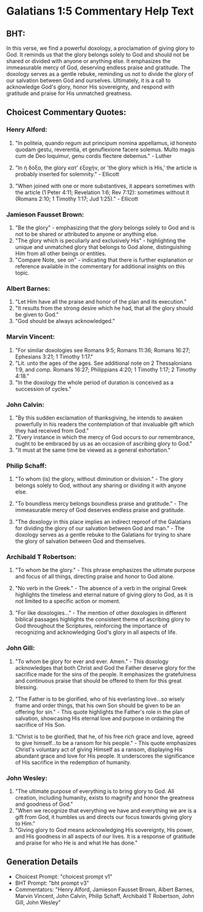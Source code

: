 # Galatians 1:5 Commentary Help Text

## BHT:
In this verse, we find a powerful doxology, a proclamation of giving glory to God. It reminds us that the glory belongs solely to God and should not be shared or divided with anyone or anything else. It emphasizes the immeasurable mercy of God, deserving endless praise and gratitude. The doxology serves as a gentle rebuke, reminding us not to divide the glory of our salvation between God and ourselves. Ultimately, it is a call to acknowledge God's glory, honor His sovereignty, and respond with gratitude and praise for His unmatched greatness.

## Choicest Commentary Quotes:
### Henry Alford:
1. "In politeia, quando regum aut principum nomina appellamus, id honesto quodam gestu, reverentia, et genuflexione facere solemus. Multo magis cum de Deo loquimur, genu cordis flectere debemus." - Luther

2. "In ἡ δόξα, the glory κατʼ ἐξοχήν, or 'the glory which is His,' the article is probably inserted for solemnity." - Ellicott

3. "When joined with one or more substantives, it appears sometimes with the article (1 Peter 4:11; Revelation 1:6; Rev 7:12): sometimes without it (Romans 2:10; 1 Timothy 1:17; Jud 1:25)." - Ellicott

### Jamieson Fausset Brown:
1. "Be the glory" - emphasizing that the glory belongs solely to God and is not to be shared or attributed to anyone or anything else.
2. "The glory which is peculiarly and exclusively His" - highlighting the unique and unmatched glory that belongs to God alone, distinguishing Him from all other beings or entities.
3. "Compare Note, see on" - indicating that there is further explanation or reference available in the commentary for additional insights on this topic.

### Albert Barnes:
1. "Let Him have all the praise and honor of the plan and its execution."
2. "It results from the strong desire which he had, that all the glory should be given to God."
3. "God should be always acknowledged."

### Marvin Vincent:
1. "For similar doxologies see Romans 9:5; Romans 11:36; Romans 16:27; Ephesians 3:21; 1 Timothy 1:17." 
2. "Lit. unto the ages of the ages. See additional note on 2 Thessalonians 1:9, and comp. Romans 16:27; Philippians 4:20; 1 Timothy 1:17; 2 Timothy 4:18."
3. "In the doxology the whole period of duration is conceived as a succession of cycles."

### John Calvin:
1. "By this sudden exclamation of thanksgiving, he intends to awaken powerfully in his readers the contemplation of that invaluable gift which they had received from God."
2. "Every instance in which the mercy of God occurs to our remembrance, ought to be embraced by us as an occasion of ascribing glory to God."
3. "It must at the same time be viewed as a general exhortation."

### Philip Schaff:
1. "To whom (is) the glory, without diminution or division." - The glory belongs solely to God, without any sharing or dividing it with anyone else. 

2. "To boundless mercy belongs boundless praise and gratitude." - The immeasurable mercy of God deserves endless praise and gratitude. 

3. "The doxology in this place implies an indirect reproof of the Galatians for dividing the glory of our salvation between God and man." - The doxology serves as a gentle rebuke to the Galatians for trying to share the glory of salvation between God and themselves.

### Archibald T Robertson:
1. "To whom be the glory." - This phrase emphasizes the ultimate purpose and focus of all things, directing praise and honor to God alone.

2. "No verb in the Greek." - The absence of a verb in the original Greek highlights the timeless and eternal nature of giving glory to God, as it is not limited to a specific action or moment.

3. "For like doxologies..." - The mention of other doxologies in different biblical passages highlights the consistent theme of ascribing glory to God throughout the Scriptures, reinforcing the importance of recognizing and acknowledging God's glory in all aspects of life.

### John Gill:
1. "To whom be glory for ever and ever. Amen." - This doxology acknowledges that both Christ and God the Father deserve glory for the sacrifice made for the sins of the people. It emphasizes the gratefulness and continuous praise that should be offered to them for this great blessing.

2. "The Father is to be glorified, who of his everlasting love...so wisely frame and order things, that his own Son should be given to be an offering for sin." - This quote highlights the Father's role in the plan of salvation, showcasing His eternal love and purpose in ordaining the sacrifice of His Son.

3. "Christ is to be glorified, that he, of his free rich grace and love, agreed to give himself...to be a ransom for his people." - This quote emphasizes Christ's voluntary act of giving Himself as a ransom, displaying His abundant grace and love for His people. It underscores the significance of His sacrifice in the redemption of humanity.

### John Wesley:
1. "The ultimate purpose of everything is to bring glory to God. All creation, including humanity, exists to magnify and honor the greatness and goodness of God."
2. "When we recognize that everything we have and everything we are is a gift from God, it humbles us and directs our focus towards giving glory to Him."
3. "Giving glory to God means acknowledging His sovereignty, His power, and His goodness in all aspects of our lives. It is a response of gratitude and praise for who He is and what He has done."


## Generation Details
- Choicest Prompt: "choicest prompt v1"
- BHT Prompt: "bht prompt v3"
- Commentators: "Henry Alford, Jamieson Fausset Brown, Albert Barnes, Marvin Vincent, John Calvin, Philip Schaff, Archibald T Robertson, John Gill, John Wesley"
